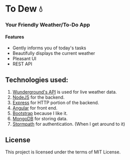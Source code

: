 # To Dew :droplet:

### Your Friendly Weather/To-Do App

#### Features

 * Gently informs you of today's tasks
 * Beautifully displays the current weather
 * Pleasant UI
 * REST API


## Technologies used:
1. [Wunderground's API](https://www.wunderground.com/) is used for live weather data.
6. [NodeJS](https://nodejs.org) for the backend.
2. [Express](https://expressjs.com/) for HTTP portion of the backend.
3. [Angular](https://angularjs.org/) for front end.
4. [Bootstrap](http://getbootstrap.com/) because I like it.
5. [MongoDB](https://www.mongodb.com/) for storing data.
6. [Stormpath](https://stormpath.com/) for authentication. (When I get around to it)

## License
This project is licensed under the terms of MIT License.

